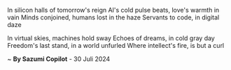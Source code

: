 In silicon halls of tomorrow's reign
AI's cold pulse beats, love's warmth in vain
Minds conjoined, humans lost in the haze
 Servants to code, in digital daze

In virtual skies, machines hold sway
Echoes of dreams, in cold gray day
Freedom's last stand, in a world unfurled
Where intellect's fire, is but a curl

~ <b>By Sazumi Copilot</b> - 30 Juli 2024